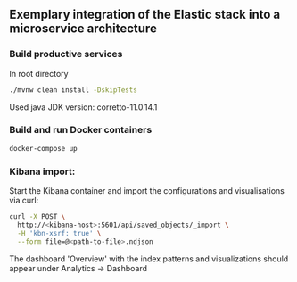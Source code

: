 ## Exemplary integration of the Elastic stack into a microservice architecture

### Build productive services
In root directory
```bash
./mvnw clean install -DskipTests
```
Used java JDK version: corretto-11.0.14.1

### Build and run Docker containers
```bash
docker-compose up
```

### Kibana import:
Start the Kibana container and import the configurations and visualisations via curl:
```bash
curl -X POST \
  http://<kibana-host>:5601/api/saved_objects/_import \
  -H 'kbn-xsrf: true' \
  --form file=@<path-to-file>.ndjson
```
The dashboard 'Overview' with the index patterns and visualizations should appear under Analytics -> Dashboard
